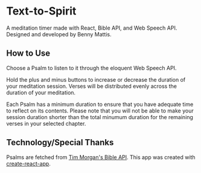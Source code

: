 # Text-to-Spirit

A meditation timer made with React, Bible API, and Web Speech API. Designed and developed by Benny Mattis.  

## How to Use

Choose a Psalm to listen to it through the eloquent Web Speech API. 

Hold the plus and minus buttons to increase or decrease the duration of your meditation session. Verses will be distributed evenly across the duration of your meditation. 

Each Psalm has a minimum duration to ensure that you have adequate time to reflect on its contents. Please note that you will not be able to make your session duration shorter than the total minumum duration for the remaining verses in your selected chapter.

## Technology/Special Thanks

Psalms are fetched from [Tim Morgan's Bible API](bible-api.com). This app was created with [create-react-app](https://create-react-app.dev/).  
